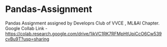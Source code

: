 # Pandas-Assignment
Pandas Assignment assigned by Developrs Club of VVCE , ML&amp;AI Chapter.
Google Collab Link -https://colab.research.google.com/drive/1ikVC1RK7RFMpHtUpiCcO6Cw539cvBu9T?usp=sharing
